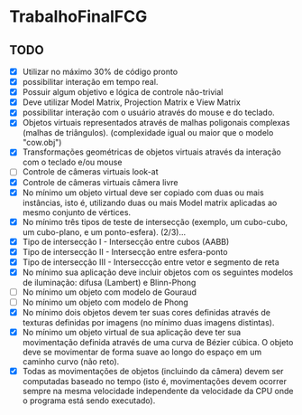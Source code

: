 # TrabalhoFinalFCG

## TODO

- [x] Utilizar no máximo 30% de código pronto
- [x] possibilitar interação em tempo real.
- [x] Possuir algum objetivo e lógica de controle não-trivial
- [x] Deve utilizar Model Matrix, Projection Matrix e View Matrix
- [x] possibilitar interação com o usuário através do mouse e do teclado.
- [x] Objetos virtuais representados através de malhas poligonais complexas (malhas de triângulos). (complexidade igual ou maior que o modelo "cow.obj")
- [x] Transformações geométricas de objetos virtuais através da interação com o teclado e/ou mouse
- [ ] Controle de câmeras virtuais look-at
- [x] Controle de câmeras virtuais câmera livre
- [x] No mínimo um objeto virtual deve ser copiado com duas ou mais instâncias, isto é, utilizando duas ou mais Model matrix aplicadas ao mesmo conjunto de vértices.
- [x] No mínimo três tipos de teste de intersecção (exemplo, um cubo-cubo, um cubo-plano, e um ponto-esfera). (2/3)...
- [x] Tipo de intersecção I - Intersecção entre cubos (AABB)
- [x] Tipo de intersecção II - Intersecção entre esfera-ponto
- [x] Tipo de intersecção III - Interseccção entre vetor e segmento de reta
- [x] No mínimo sua aplicação deve incluir objetos com os seguintes modelos de iluminação: difusa (Lambert) e Blinn-Phong
- [ ] No mínimo um objeto com modelo de Gouraud
- [ ] No mínimo um objeto com modelo de Phong
- [x] No mínimo dois objetos devem ter suas cores definidas através de texturas definidas por imagens (no mínimo duas imagens distintas).
- [x] No mínimo um objeto virtual de sua aplicação deve ter sua movimentação definida através de uma curva de Bézier cúbica. O objeto deve se movimentar de forma suave ao longo do espaço em um caminho curvo (não reto).
- [x] Todas as movimentações de objetos (incluindo da câmera) devem ser computadas baseado no tempo (isto é, movimentações devem ocorrer sempre na mesma velocidade independente da velocidade da CPU onde o programa está sendo executado).
